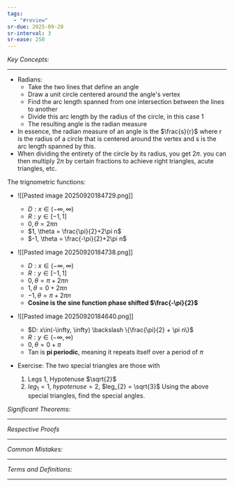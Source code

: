```yaml
---
tags:
  - "#review"
sr-due: 2025-09-20
sr-interval: 3
sr-ease: 250
---
```

*Key Concepts:*
___
- Radians:
	- Take the two lines that define an angle
	- Draw a unit circle centered around the angle's vertex
	- Find the arc length spanned from one intersection between the lines to another
	- Divide this arc length by the radius of the circle, in this case 1
	- The resulting angle is the radian measure
- In essence, the radian measure of an angle is the $\frac{s}{r}$ where r is the radius of a circle that is centered around the vertex and s is the arc length spanned by this. 
- When dividing the entirety of the circle by its radius, you get $2\pi$. you can then multiply $2\pi$ by certain fractions to achieve right triangles, acute triangles, etc. 

The trignometric functions:
- ![[Pasted image 20250920184729.png]]
	- $D: x\in(-\infty, \infty)$
	- $R: y\in[-1, 1]$
	- $0, \theta=2\pi n$
	- $1, \theta = \frac{\pi}{2}+2\pi n$
	- $-1, \theta = \frac{-\pi}{2}+2\pi n$
- ![[Pasted image 20250920184738.png]]
	- $D: x\in(-\infty, \infty)$
	- $R: y\in[-1, 1]$
	- $0, \theta = \pi + 2\pi n$
	- $1, \theta = 0+2\pi n$
	- $-1, \theta = \pi+2\pi n$
	- **Cosine is the sine function phase shifted $\frac{-\pi}{2}$**
- ![[Pasted image 20250920184640.png]]
	- $D: x\in(-\infty, \infty) \backslash \{\frac{\pi}{2} + \pi n\}$
	- $R: y\in(-\infty, \infty)$
	- $0, \theta = 0+\pi$
	-  Tan is **pi periodic**, meaning it repeats itself over a period of $\pi$

- Exercise: The two special triangles are those with 
	1.  Legs 1, Hypotenuse $\sqrt{2}$
	2. $leg_{1}= 1$, $hypotenuse = 2$, $leg_{2} = \sqrt{3}$
	Using the above special triangles, find the special angles. 

*Significant Theorems:*
___

*Respective Proofs*
___

*Common Mistakes:*
___

*Terms and Definitions:*
___

